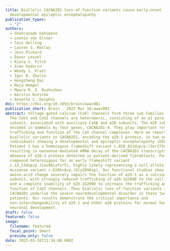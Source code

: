 ```yaml
---
title: Biallelic CACNA2D1 loss-of-function variants cause early-onset
  developmental epileptic encephalopathy
publication_types:
  - "2"
authors:
  - Shehrazade Dahimene
  - Leonie von Elsner
  - Tess Holling
  - Lauren S. Mattas
  - Jess Pickard
  - Davor Lessel
  - Kjara S. Pilch
  - Ivan Kadurin
  - Wendy S. Pratt
  - Igor B. Zhulin
  - Hongzheng Dai
  - Maja Hempel
  - Maura R. Z. Ruzhnikov
  - Kerstin Kutsche
  - Annette C. Dolphin
doi: https://doi.org/10.1093/brain/awac081
publication_short: Brain . 2022 Mar 16;awac081
abstract: Voltage-gated calcium (CaV) channels form three sub-families (CaV1-3).
  The CaV1 and CaV2 channels are heteromeric, consisting of an α1 pore-forming
  subunit, associated with auxiliary CaVβ and α2δ subunits. The α2δ subunits are
  encoded in mammals by four genes, CACNA2D1-4. They play important roles in
  trafficking and function of the CaV channel complexes. Here we report
  biallelic variants in CACNA2D1, encoding the α2δ-1 protein, in two unrelated
  individuals showing a developmental and epileptic encephalopathy (DEE).
  Patient 1 has a homozygous frameshift variant c.818_821dup/p.(Ser275Asnfs*13)
  resulting in nonsense-mediated mRNA decay of the CACNA2D1 transcripts, and
  absence of α2δ-1 protein detected in patient-derived fibroblasts. Patient 2 is
  compound heterozygous for an early frameshift variant
  c.13_23dup/p.(Leu9Alafs*5), highly likely representing a null allele, and a
  missense variant c.626G>A/p.(Gly209Asp). Our functional studies show that this
  amino-acid change severely impairs the function of α2δ-1 as a calcium channel
  subunit, with strongly reduced trafficking of α2δ-1G209D to the cell surface,
  and a complete inability of α2δ-1G209D to increase the trafficking and
  function of CaV2 channels. Thus biallelic loss-of-function variants in
  CACNA2D1 underlie the severe neurodevelopmental disorder in these two
  patients. Our results demonstrate the critical importance and
  non-interchangeability of α2δ-1 and other α2δ proteins for normal human
  neuronal development.
draft: false
featured: false
image:
  filename: featured
  focal_point: Smart
  preview_only: false
date: 2022-03-16T21:34:00.000Z
---
```

